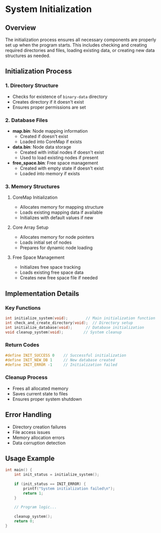 # System Initialization

## Overview
The initialization process ensures all necessary components are properly set up when the program starts. This includes checking and creating required directories and files, loading existing data, or creating new data structures as needed.

## Initialization Process

### 1. Directory Structure
- Checks for existence of `binary-data` directory
- Creates directory if it doesn't exist
- Ensures proper permissions are set

### 2. Database Files
- **map.bin**: Node mapping information
  - Created if doesn't exist
  - Loaded into CoreMap if exists
- **data.bin**: Node data storage
  - Created with initial nodes if doesn't exist
  - Used to load existing nodes if present
- **free_space.bin**: Free space management
  - Created with empty state if doesn't exist
  - Loaded into memory if exists

### 3. Memory Structures
1. CoreMap Initialization
   - Allocates memory for mapping structure
   - Loads existing mapping data if available
   - Initializes with default values if new

2. Core Array Setup
   - Allocates memory for node pointers
   - Loads initial set of nodes
   - Prepares for dynamic node loading

3. Free Space Management
   - Initializes free space tracking
   - Loads existing free space data
   - Creates new free space file if needed

## Implementation Details

### Key Functions
```c
int initialize_system(void);        // Main initialization function
int check_and_create_directory(void);  // Directory setup
int initialize_database(void);      // Database initialization
void cleanup_system(void);         // System cleanup
```

### Return Codes
```c
#define INIT_SUCCESS 0    // Successful initialization
#define INIT_NEW_DB 1     // New database created
#define INIT_ERROR -1     // Initialization failed
```

### Cleanup Process
- Frees all allocated memory
- Saves current state to files
- Ensures proper system shutdown

## Error Handling
- Directory creation failures
- File access issues
- Memory allocation errors
- Data corruption detection

## Usage Example
```c
int main() {
    int init_status = initialize_system();
    
    if (init_status == INIT_ERROR) {
        printf("System initialization failed\n");
        return 1;
    }
    
    // Program logic...
    
    cleanup_system();
    return 0;
}
``` 